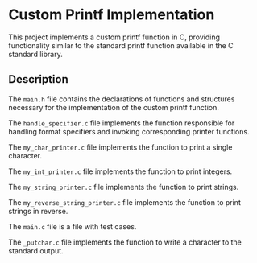 # Custom Printf Implementation

This project implements a custom printf function in C, providing functionality similar to the standard printf function available in the C standard library.

## Description

The `main.h` file contains the declarations of functions and structures necessary for the implementation of the custom printf function.

The `handle_specifier.c` file implements the function responsible for handling format specifiers and invoking corresponding printer functions.

The `my_char_printer.c` file implements the function to print a single character.

The `my_int_printer.c` file implements the function to print integers.

The `my_string_printer.c` file implements the function to print strings.

The `my_reverse_string_printer.c` file implements the function to print strings in reverse.

The `main.c` file is a file with test cases.

The `_putchar.c` file implements the function to write a character to the standard output.